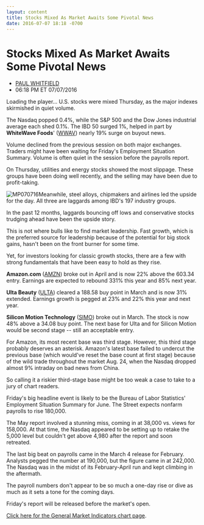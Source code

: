 ```yaml
---
layout: content
title: Stocks Mixed As Market Awaits Some Pivotal News
date: 2016-07-07 18:18 -0700
---
```



Stocks Mixed As Market Awaits Some Pivotal News
================================================




* [PAUL WHITFIELD](https://www.investors.com/author/whitfieldp/ "Posts by PAUL WHITFIELD")
* 06:18 PM ET 07/07/2016




Loading the player...
U.S. stocks were mixed Thursday, as the major indexes skirmished in quiet volume.


The Nasdaq popped 0.4%, while the S&P 500 and the Dow Jones industrial average each shed 0.1%. The IBD 50 surged 1%, helped in part by **WhiteWave Foods**' ([WWAV](https://research.investors.com/quote.aspx?symbol=WWAV)) nearly 19% surge on buyout news.


Volume declined from the previous session on both major exchanges. Traders might have been waiting for Friday's Employment Situation Summary. Volume is often quiet in the session before the payrolls report.


On Thursday, utilities and energy stocks showed the most slippage. These groups have been doing well recently, and the selling may have been due to profit-taking.


![MP070716](https://www.investors.com/wp-content/uploads/2016/07/MP070716-206x300.jpg)Meanwhile, steel alloys, chipmakers and airlines led the upside for the day. All three are laggards among IBD's 197 industry groups.


In the past 12 months, laggards bouncing off lows and conservative stocks trudging ahead have been the upside story.


This is not where bulls like to find market leadership. Fast growth, which is the preferred source for leadership because of the potential for big stock gains, hasn't been on the front burner for some time.


Yet, for investors looking for classic growth stocks, there are a few with strong fundamentals that have been easy to hold as they rise.


**Amazon.com** ([AMZN](https://research.investors.com/quote.aspx?symbol=AMZN)) broke out in April and is now 22% above the 603.34 entry. Earnings are expected to rebound 331% this year and 85% next year.


**Ulta Beauty** ([ULTA](https://research.investors.com/quote.aspx?symbol=ULTA)) cleared a 188.58 buy point in March and is now 31% extended. Earnings growth is pegged at 23% and 22% this year and next year.


**Silicon Motion Technology** ([SIMO](https://research.investors.com/quote.aspx?symbol=SIMO)) broke out in March. The stock is now 48% above a 34.08 buy point.
The next base for Ulta and for Silicon Motion would be second stage -- still an acceptable entry.


For Amazon, its most recent base was third stage. However, this third stage probably deserves an asterisk. Amazon's latest base failed to undercut the previous base (which would've reset the base count at first stage) because of the wild trade throughout the market Aug. 24, when the Nasdaq dropped almost 9% intraday on bad news from China.


So calling it a riskier third-stage base might be too weak a case to take to a jury of chart readers.


Friday's big headline event is likely to be the Bureau of Labor Statistics' Employment Situation Summary for June. The Street expects nonfarm payrolls to rise 180,000.


The May report involved a stunning miss, coming in at 38,000 vs. views for 158,000. At that time, the Nasdaq appeared to be setting up to retake the 5,000 level but couldn't get above 4,980 after the report and soon retreated.


The last big beat on payrolls came in the March 4 release for February. Analysts pegged the number at 190,000, but the figure came in at 242,000. The Nasdaq was in the midst of its February-April run and kept climbing in the aftermath.


The payroll numbers don't appear to be so much a one-day rise or dive as much as it sets a tone for the coming days.


Friday's report will be released before the market's open.


[Click here for the General Market Indicators chart page](https://www.investors.com/wp-content/uploads/2016/07/IBD0707153726GMI.pdf).




